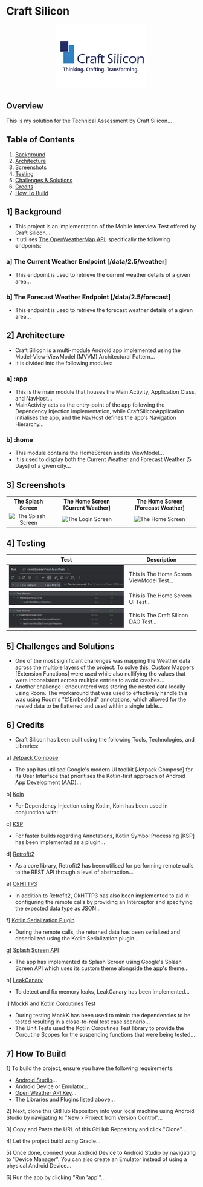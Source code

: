 # Craft Silicon

<div style="text-align: center;">

![The Craft Silicon Logo](/assets/images/logo/logo.png)

</div>

## Overview

This is my solution for the Technical Assessment by Craft Silicon...

## Table of Contents

1. [Background](#1-Background)
2. [Architecture](#2-Architecture)
3. [Screenshots](#3-Screenshots)
4. [Testing](#4-Testing)
5. [Challenges & Solutions](#5-Challenges-and-Solutions)
6. [Credits](#6-Credits)
7. [How To Build](#7-How-To-Build)

## 1] Background

- This project is an implementation of the Mobile Interview Test offered by Craft Silicon...
- It utilises [The OpenWeatherMap API](https://openweathermap.org/api), specifically the following endpoints:

### a] The Current Weather Endpoint [/data/2.5/weather]

- This endpoint is used to retrieve the current weather details of a given area...

### b] The Forecast Weather Endpoint [/data/2.5/forecast]

- This endpoint is used to retrieve the forecast weather details of a given area...

## 2] Architecture

- Craft Silicon is a multi-module Android app implemented using the Model-View-ViewModel (MVVM) Architectural Pattern...
- It is divided into the following modules:

### a] :app

- This is the main module that houses the Main Activity, Application Class, and NavHost...
- MainActivity acts as the entry-point of the app following the Dependency Injection implementation, while CraftSiliconApplication initialises the app, and the NavHost defines the app's Navigation Hierarchy...

### b] :home

- This module contains the HomeScreen and its ViewModel...
- It is used to display both the Current Weather and Forecast Weather [5 Days] of a given city...

## 3] Screenshots

<div style="text-align: center;">

<table>
  <tr>
    <th>The Splash Screen</th>
    <th>The Home Screen [Current Weather]</th>
    <th>The Home Screen [Forecast Weather]</th>
  </tr>
  <tr>
    <td>
      <img src="assets/screenshots/demo/splash_screen.png" alt="The Splash Screen" style="max-width:490px; height:490px;">
    </td>
    <td>
      <img src="assets/screenshots/demo/login_screen.png" alt="The Login Screen" style="max-width:490px; height:490px;">
    </td>
    <td>
      <img src="assets/screenshots/demo/home_screen.png" alt="The Home Screen" style="max-width:490px; height:490px;">
    </td>
  </tr>
</table>

</div>

## 4] Testing

| Test                                                                                                       | Description                               |
|------------------------------------------------------------------------------------------------------------|-------------------------------------------|
| ![The Home Screen ViewModel Test](assets/images/test_screenshots/viewmodel/home_screen_viewmodel_test.png) | This is The Home Screen ViewModel Test... |
| ![The Home Screen UI Test](assets/images/test_screenshots/ui/home_screen_ui_test.png)                      | This is The Home Screen UI Test...        |
| ![The Craft Silicon DAO Test](assets/images/test_screenshots/dao/craft_silicon_dao_test.png)               | This is The Craft Silicon DAO Test...     |

## 5] Challenges and Solutions

- One of the most significant challenges was mapping the Weather data across the multiple layers of the project. To solve this, Custom Mappers [Extension Functions] were used while also nullifying the values that were inconsistent across multiple entries to avoid crashes...
- Another challenge I encountered was storing the nested data locally using Room. The workaround that was used to effectively handle this was using Room's "@Embedded" annotations, which allowed for the nested data to be flattened and used within a single table...

## 6] Credits

- Craft Silicon has been built using the following Tools, Technologies, and Libraries:

a] [Jetpack Compose](https://developer.android.com/jetpack/compose)

- The app has utilised Google's modern UI toolkit [Jetpack Compose] for its User Interface that prioritises the Kotlin-first approach of Android App Development (AAD)...

b] [Koin](https://insert-koin.io/)

- For Dependency Injection using Kotlin, Koin has been used in conjunction with:

c] [KSP](https://kotlinlang.org/docs/ksp-overview.html)

- For faster builds regarding Annotations, Kotlin Symbol Processing [KSP] has been implemented as a plugin...

d] [Retrofit2](https://square.github.io/retrofit/)

- As a core library, Retrofit2 has been utilised for performing remote calls to the REST API through a level of abstraction...

e] [OkHTTP3](https://square.github.io/okhttp/)

- In addition to Retrofit2, OkHTTP3 has also been implemented to aid in configuring the remote calls by providing an Interceptor and specifying the expected data type as JSON...

f] [Kotlin Serialization Plugin](https://kotlinlang.org/docs/serialization.html)

- During the remote calls, the returned data has been serialized and deserialized using the Kotlin Serialization plugin...

g] [Splash Screen API](https://developer.android.com/develop/ui/views/launch/splash-screen)

- The app has implemented its Splash Screen using Google's Splash Screen API which uses its custom theme alongside the app's theme...

h] [LeakCanary](https://square.github.io/leakcanary/)

- To detect and fix memory leaks, LeakCanary has been implemented...

i] [MockK](https://mockk.io/) and [Kotlin Coroutines Test](https://kotlinlang.org/api/kotlinx.coroutines/kotlinx-coroutines-test/)

- During testing MockK has been used to mimic the dependencies to be tested resulting in a close-to-real test case scenario...
- The Unit Tests used the Kotlin Coroutines Test library to provide the Coroutine Scopes for the suspending functions that were being tested...

## 7] How To Build

1] To build the project, ensure you have the following requirements:

- [Android Studio](https://developer.android.com/studio)...
- Android Device or Emulator...
- [Open Weather API Key](https://openweathermap.org/appid)...
- The Libraries and Plugins listed above...

2] Next, clone this GitHub Repository into your local machine using Android Studio by navigating to "New > Project from Version Control"...

3] Copy and Paste the URL of this GitHub Repository and click "Clone"...

4] Let the project build using Gradle...

5] Once done, connect your Android Device to Android Studio by navigating to "Device Manager". You can also create an Emulator instead of using a physical Android Device...

6] Run the app by clicking "Run 'app'"...